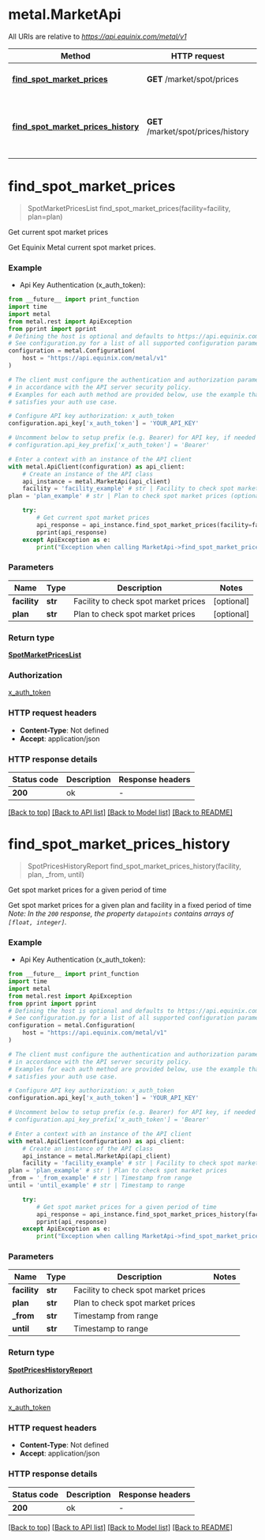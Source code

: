 # metal.MarketApi

All URIs are relative to *https://api.equinix.com/metal/v1*

Method | HTTP request | Description
------------- | ------------- | -------------
[**find_spot_market_prices**](MarketApi.md#find_spot_market_prices) | **GET** /market/spot/prices | Get current spot market prices
[**find_spot_market_prices_history**](MarketApi.md#find_spot_market_prices_history) | **GET** /market/spot/prices/history | Get spot market prices for a given period of time


# **find_spot_market_prices**
> SpotMarketPricesList find_spot_market_prices(facility=facility, plan=plan)

Get current spot market prices

Get Equinix Metal current spot market prices.

### Example

* Api Key Authentication (x_auth_token):
```python
from __future__ import print_function
import time
import metal
from metal.rest import ApiException
from pprint import pprint
# Defining the host is optional and defaults to https://api.equinix.com/metal/v1
# See configuration.py for a list of all supported configuration parameters.
configuration = metal.Configuration(
    host = "https://api.equinix.com/metal/v1"
)

# The client must configure the authentication and authorization parameters
# in accordance with the API server security policy.
# Examples for each auth method are provided below, use the example that
# satisfies your auth use case.

# Configure API key authorization: x_auth_token
configuration.api_key['x_auth_token'] = 'YOUR_API_KEY'

# Uncomment below to setup prefix (e.g. Bearer) for API key, if needed
# configuration.api_key_prefix['x_auth_token'] = 'Bearer'

# Enter a context with an instance of the API client
with metal.ApiClient(configuration) as api_client:
    # Create an instance of the API class
    api_instance = metal.MarketApi(api_client)
    facility = 'facility_example' # str | Facility to check spot market prices (optional)
plan = 'plan_example' # str | Plan to check spot market prices (optional)

    try:
        # Get current spot market prices
        api_response = api_instance.find_spot_market_prices(facility=facility, plan=plan)
        pprint(api_response)
    except ApiException as e:
        print("Exception when calling MarketApi->find_spot_market_prices: %s\n" % e)
```

### Parameters

Name | Type | Description  | Notes
------------- | ------------- | ------------- | -------------
 **facility** | **str**| Facility to check spot market prices | [optional] 
 **plan** | **str**| Plan to check spot market prices | [optional] 

### Return type

[**SpotMarketPricesList**](SpotMarketPricesList.md)

### Authorization

[x_auth_token](../README.md#x_auth_token)

### HTTP request headers

 - **Content-Type**: Not defined
 - **Accept**: application/json

### HTTP response details
| Status code | Description | Response headers |
|-------------|-------------|------------------|
**200** | ok |  -  |

[[Back to top]](#) [[Back to API list]](../README.md#documentation-for-api-endpoints) [[Back to Model list]](../README.md#documentation-for-models) [[Back to README]](../README.md)

# **find_spot_market_prices_history**
> SpotPricesHistoryReport find_spot_market_prices_history(facility, plan, _from, until)

Get spot market prices for a given period of time

Get spot market prices for a given plan and facility in a fixed period of time  *Note: In the `200` response, the property `datapoints` contains arrays of `[float, integer]`.*

### Example

* Api Key Authentication (x_auth_token):
```python
from __future__ import print_function
import time
import metal
from metal.rest import ApiException
from pprint import pprint
# Defining the host is optional and defaults to https://api.equinix.com/metal/v1
# See configuration.py for a list of all supported configuration parameters.
configuration = metal.Configuration(
    host = "https://api.equinix.com/metal/v1"
)

# The client must configure the authentication and authorization parameters
# in accordance with the API server security policy.
# Examples for each auth method are provided below, use the example that
# satisfies your auth use case.

# Configure API key authorization: x_auth_token
configuration.api_key['x_auth_token'] = 'YOUR_API_KEY'

# Uncomment below to setup prefix (e.g. Bearer) for API key, if needed
# configuration.api_key_prefix['x_auth_token'] = 'Bearer'

# Enter a context with an instance of the API client
with metal.ApiClient(configuration) as api_client:
    # Create an instance of the API class
    api_instance = metal.MarketApi(api_client)
    facility = 'facility_example' # str | Facility to check spot market prices
plan = 'plan_example' # str | Plan to check spot market prices
_from = '_from_example' # str | Timestamp from range
until = 'until_example' # str | Timestamp to range

    try:
        # Get spot market prices for a given period of time
        api_response = api_instance.find_spot_market_prices_history(facility, plan, _from, until)
        pprint(api_response)
    except ApiException as e:
        print("Exception when calling MarketApi->find_spot_market_prices_history: %s\n" % e)
```

### Parameters

Name | Type | Description  | Notes
------------- | ------------- | ------------- | -------------
 **facility** | **str**| Facility to check spot market prices | 
 **plan** | **str**| Plan to check spot market prices | 
 **_from** | **str**| Timestamp from range | 
 **until** | **str**| Timestamp to range | 

### Return type

[**SpotPricesHistoryReport**](SpotPricesHistoryReport.md)

### Authorization

[x_auth_token](../README.md#x_auth_token)

### HTTP request headers

 - **Content-Type**: Not defined
 - **Accept**: application/json

### HTTP response details
| Status code | Description | Response headers |
|-------------|-------------|------------------|
**200** | ok |  -  |

[[Back to top]](#) [[Back to API list]](../README.md#documentation-for-api-endpoints) [[Back to Model list]](../README.md#documentation-for-models) [[Back to README]](../README.md)

